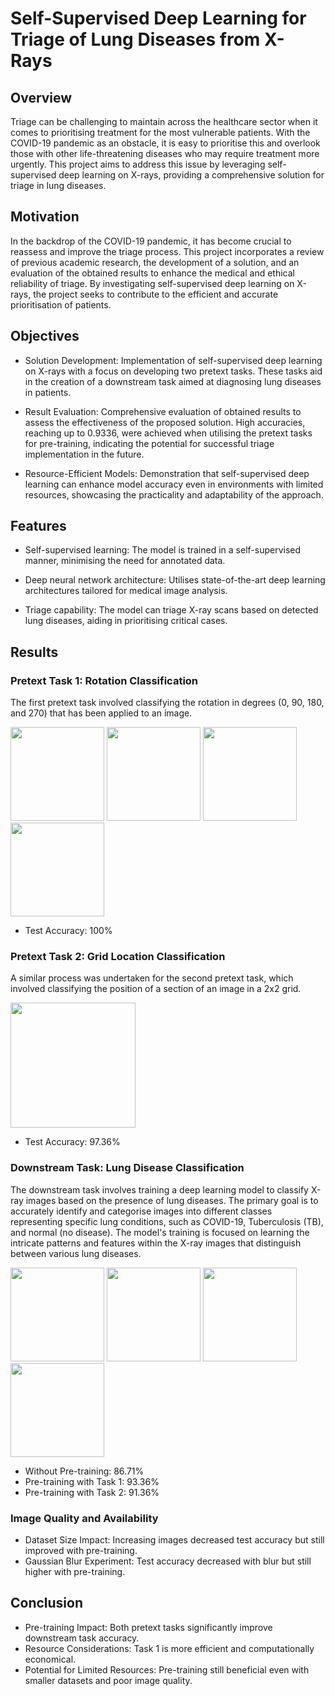 # Self-Supervised Deep Learning for Triage of Lung Diseases from X-Rays
## Overview
Triage can be challenging to maintain across the healthcare sector when it comes to prioritising treatment for the most vulnerable patients. With the COVID-19 pandemic as an obstacle, it is easy to prioritise this and overlook those with other life-threatening diseases who may require treatment more urgently. This project aims to address this issue by leveraging self-supervised deep learning on X-rays, providing a comprehensive solution for triage in lung diseases.

## Motivation
In the backdrop of the COVID-19 pandemic, it has become crucial to reassess and improve the triage process. This project incorporates a review of previous academic research, the development of a solution, and an evaluation of the obtained results to enhance the medical and ethical reliability of triage. By investigating self-supervised deep learning on X-rays, the project seeks to contribute to the efficient and accurate prioritisation of patients.

## Objectives
* Solution Development: Implementation of self-supervised deep learning on X-rays with a focus on developing two pretext tasks. These tasks aid in the creation of a downstream task aimed at diagnosing lung diseases in patients.

* Result Evaluation: Comprehensive evaluation of obtained results to assess the effectiveness of the proposed solution. High accuracies, reaching up to 0.9336, were achieved when utilising the pretext tasks for pre-training, indicating the potential for successful triage implementation in the future.

* Resource-Efficient Models: Demonstration that self-supervised deep learning can enhance model accuracy even in environments with limited resources, showcasing the practicality and adaptability of the approach.

## Features
* Self-supervised learning: The model is trained in a self-supervised manner, minimising the need for annotated data.

* Deep neural network architecture: Utilises state-of-the-art deep learning architectures tailored for medical image analysis.

* Triage capability: The model can triage X-ray scans based on detected lung diseases, aiding in prioritising critical cases.

## Results
### Pretext Task 1: Rotation Classification
The first pretext task involved classifying the rotation in degrees (0, 90, 180, and 270) that has been applied to an image.

<img src="https://github.com/emsipop/Triage-of-Lung-Diseases/assets/60201307/469e842f-f245-4eea-b834-d937db6261a9" width="150"/>
<img src="https://github.com/emsipop/Triage-of-Lung-Diseases/assets/60201307/877e2287-6eb8-4572-9f59-ac24731972fd" width="150"/>
<img src="https://github.com/emsipop/Triage-of-Lung-Diseases/assets/60201307/d7419816-efe1-448d-9c38-f8b0b1c0ec9f" width="150"/>
<img src="https://github.com/emsipop/Triage-of-Lung-Diseases/assets/60201307/b3e948b4-ef24-4d3c-89e4-8e24677b994b" width="150"/>

* Test Accuracy: 100%

### Pretext Task 2: Grid Location Classification
A similar process was undertaken for the second pretext task, which involved classifying the position of a section of an image in a 2x2 grid.

<img src="https://github.com/emsipop/Triage-of-Lung-Diseases/assets/60201307/fc09132a-17ca-40dc-b7f6-d7eafe51139e" width="200"/>

* Test Accuracy: 97.36%

### Downstream Task: Lung Disease Classification
The downstream task involves training a deep learning model to classify X-ray images based on the presence of lung diseases. The primary goal is to accurately identify and categorise images into different classes representing specific lung conditions, such as COVID-19, Tuberculosis (TB), and normal (no disease). The model's training is focused on learning the intricate patterns and features within the X-ray images that distinguish between various lung diseases.

<img src="https://github.com/emsipop/Triage-of-Lung-Diseases/assets/60201307/a29aaf41-0a68-482f-818d-8dcd5541d213" height="150"/>
<img src="https://github.com/emsipop/Triage-of-Lung-Diseases/assets/60201307/8a85714f-2767-4420-b06f-aeb3cc6020e6" height="150"/>
<img src="https://github.com/emsipop/Triage-of-Lung-Diseases/assets/60201307/00469b35-12df-4597-b634-a4c545267490" height="150"/>
<img src="https://github.com/emsipop/Triage-of-Lung-Diseases/assets/60201307/dd3b76a8-bd85-4685-bc5f-b09a8fbc6e55" height="150"/>

* Without Pre-training: 86.71%
* Pre-training with Task 1: 93.36%
* Pre-training with Task 2: 91.36%

### Image Quality and Availability
* Dataset Size Impact: Increasing images decreased test accuracy but still improved with pre-training.
* Gaussian Blur Experiment: Test accuracy decreased with blur but still higher with pre-training.

## Conclusion
* Pre-training Impact: Both pretext tasks significantly improve downstream task accuracy.
* Resource Considerations: Task 1 is more efficient and computationally economical.
* Potential for Limited Resources: Pre-training still beneficial even with smaller datasets and poor image quality.
